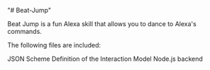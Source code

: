 "# Beat-Jump" 

Beat Jump is a fun Alexa skill that allows you to dance to Alexa's commands.

The following files are included:

JSON Scheme Definition of the Interaction Model
Node.js backend


